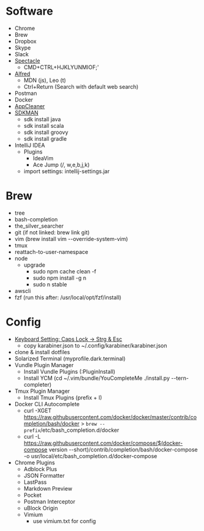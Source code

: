 # Software

- Chrome
- Brew
- Dropbox
- Skype
- Slack
- [Spectacle](https://www.spectacleapp.com)
  - CMD+CTRL+HJKLYUNMIOF;'
- [Alfred](https://www.alfredapp.com)
  - MDN (js), Leo (t)
  - Ctrl+Return (Search with default web search)
- Postman
- Docker
- [AppCleaner](https://freemacsoft.net/appcleaner/)
- [SDKMAN](http://sdkman.io/install.html)
  - sdk install java
  - sdk install scala
  - sdk install groovy
  - sdk install gradle
- IntelliJ IDEA
  - Plugins
    - IdeaVim
    - Ace Jump (/, <Space>w,e,b,j,k)
  - import settings: intellij-settings.jar

# Brew

- tree
- bash-completion
- the_silver_searcher
- git (if not linked: brew link git)
- vim (brew install vim --override-system-vim)
- tmux
- reattach-to-user-namespace
- node
  - upgrade
    - sudo npm cache clean -f
    - sudo npm install -g n
    - sudo n stable
- awscli
- fzf (run this after: /usr/local/opt/fzf/install)

# Config

- [Keyboard Setting: Caps Lock -> Strg & Esc](https://github.com/wwwjfy/Karabiner-Elements/releases)
  - copy karabiner.json to ~/.config/karabiner/karabiner.json
- clone & install dotfiles
- Solarized Terminal (myprofile.dark.terminal)
- Vundle Plugin Manager
  - Install Vundle Plugins (:PluginInstall)
  - Install YCM (cd ~/.vim/bundle/YouCompleteMe ./install.py --tern-completer)
- Tmux Plugin Manager
  - Install Tmux Plugins (prefix + I)
- Docker CLI Autocomplete
  - curl -XGET https://raw.githubusercontent.com/docker/docker/master/contrib/completion/bash/docker > `brew --prefix`/etc/bash_completion.d/docker
  - curl -L https://raw.githubusercontent.com/docker/compose/$(docker-compose version --short)/contrib/completion/bash/docker-compose -o usr/local/etc/bash_completion.d/docker-compose
- Chrome Plugins
  - Adblock Plus
  - JSON Formatter
  - LastPass
  - Markdown Preview
  - Pocket
  - Postman Interceptor
  - uBlock Origin
  - Vimium
    - use vimium.txt for config
